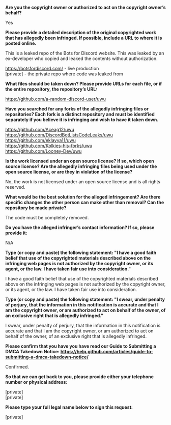 **Are you the copyright owner or authorized to act on the copyright owner’s behalf?** 

Yes

**Please provide a detailed description of the original copyrighted work that has allegedly been infringed. If possible, include a URL to where it is posted online.**

This is a leaked repo of the Bots for Discord website. This was leaked by an ex-developer who copied and leaked the contents without authorization. 

https://botsfordiscord.com/ - live production   
[private] - the private repo where code was leaked from

**What files should be taken down? Please provide URLs for each file, or if the entire repository, the repository’s URL:**

https://github.com/a-random-discord-user/uwu

**Have you searched for any forks of the allegedly infringing files or repositories? Each fork is a distinct repository and must be identified separately if you believe it is infringing and wish to have it taken down.**

https://github.com/Aceag12/uwu   
https://github.com/DiscordBotListsCodeLeaks/uwu   
https://github.com/eklavya11/uwu   
https://github.com/Kolkies-his-forks/uwu   
https://github.com/Looney-Dev/uwu  

**Is the work licensed under an open source license? If so, which open source license? Are the allegedly infringing files being used under the open source license, or are they in violation of the license?** 

No, the work is not licensed under an open source license and is all rights reserved.

**What would be the best solution for the alleged infringement? Are there specific changes the other person can make other than removal? Can the repository be made private?** 

The code must be completely removed.

**Do you have the alleged infringer’s contact information? If so, please provide it:** 

N/A

**Type (or copy and paste) the following statement: "I have a good faith belief that use of the copyrighted materials described above on the infringing web pages is not authorized by the copyright owner, or its agent, or the law. I have taken fair use into consideration."**

I have a good faith belief that use of the copyrighted materials described above on the infringing web pages is not authorized by the copyright owner, or its agent, or the law. I have taken fair use into consideration.

**Type (or copy and paste) the following statement: "I swear, under penalty of perjury, that the information in this notification is accurate and that I am the copyright owner, or am authorized to act on behalf of the owner, of an exclusive right that is allegedly infringed."** 

I swear, under penalty of perjury, that the information in this notification is accurate and that I am the copyright owner, or am authorized to act on behalf of the owner, of an exclusive right that is allegedly infringed.

**Please confirm that you have you have read our Guide to Submitting a DMCA Takedown Notice: https://help.github.com/articles/guide-to-submitting-a-dmca-takedown-notice/** 

Confirmed.

**So that we can get back to you, please provide either your telephone number or physical address:** 

[private]   
[private]

**Please type your full legal name below to sign this request:** 

[private]
